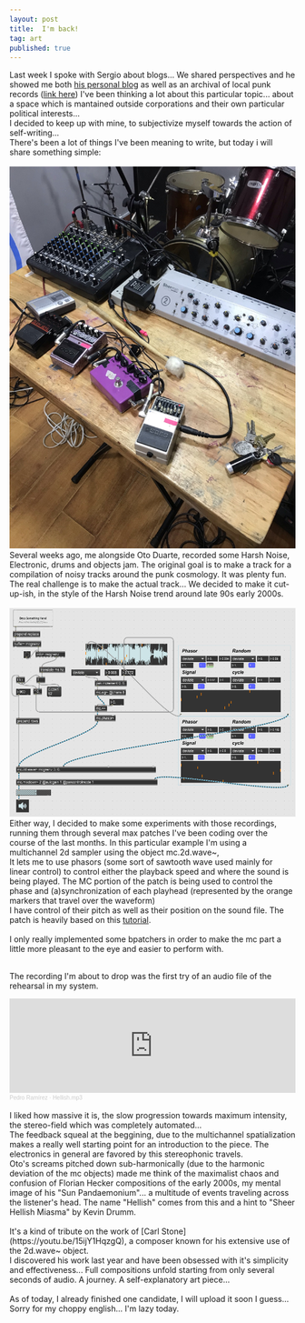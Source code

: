 ```yaml
---
layout: post
title:  I'm back!
tag: art
published: true 
---
```


Last week I spoke with Sergio about blogs... We shared perspectives and he showed me both [his personal blog](https://drumsoverbogota.com/) as well as an archival of local punk records ([link here](https://elmuladar.com/))
I've been thinking a lot about this particular topic... about a space which is mantained outside corporations and their own particular political interests...
<br>
I decided to keep up with mine, to subjectivize myself towards the action of self-writing... 
<br>
There's been a lot of things I've been meaning to write, but today i will share something simple:
<br>
<br>
![day](/images/noisoto_1.jpeg)
<br>
Several weeks ago, me alongside Oto Duarte, recorded some Harsh Noise, Electronic, drums and objects jam. The original goal is to make a track for a compilation of noisy tracks around the punk cosmology.
It was plenty fun. The real challenge is to make the actual track... We decided to make it cut-up-ish, in the style of the Harsh Noise trend around late 90s early 2000s.
<br>
<br>
![apc_max_1.gif](/images/apc_max_1.gif)
Either way, I decided to make some experiments with those recordings, running them through several max patches I've been coding over the course of the last months. In this particular example I'm using a multichannel 2d sampler using the object mc.2d.wave~, 
<br>
It lets me to use phasors (some sort of sawtooth wave used mainly for linear control) to control either the playback speed and where the sound is being played. The MC portion of the patch is being used to control the phase and (a)synchronization of each playhead (represented by the orange markers that travel over the waveform)
<br>
I have control of their pitch as well as their position on the sound file.
The patch is heavily based on this [tutorial](https://youtu.be/0dAQ524sXsU).
<br>
<br>
I only really implemented some bpatchers in order to make the mc part a little more pleasant to the eye and easier to perform with.
<br>
<br>

The recording I'm about to drop was the first try of an audio file of the rehearsal in my system. 

<iframe width="100%" height="166" scrolling="no" frameborder="no" allow="autoplay" src="https://w.soundcloud.com/player/?url=https%3A//api.soundcloud.com/tracks/982952143%3Fsecret_token%3Ds-FZzAhJdtmRY&color=%23ff5500&auto_play=false&hide_related=false&show_comments=true&show_user=true&show_reposts=false&show_teaser=true"></iframe><div style="font-size: 10px; color: #cccccc;line-break: anywhere;word-break: normal;overflow: hidden;white-space: nowrap;text-overflow: ellipsis; font-family: Interstate,Lucida Grande,Lucida Sans Unicode,Lucida Sans,Garuda,Verdana,Tahoma,sans-serif;font-weight: 100;"><a href="https://soundcloud.com/pedro-ram-rez" title="Pedro Ramírez" target="_blank" style="color: #cccccc; text-decoration: none;">Pedro Ramírez</a> · <a href="https://soundcloud.com/pedro-ram-rez/hellishmp3/s-FZzAhJdtmRY" title="Hellish.mp3" target="_blank" style="color: #cccccc; text-decoration: none;">Hellish.mp3</a></div>
<br>
I liked how massive it is, the slow progression towards maximum intensity, the stereo-field which was completely automated...
<br>
The feedback squeal at the beggining, due to the multichannel spatialization makes a really well starting point for an introduction to the piece. The electronics in general are favored by this stereophonic travels.
<br>
Oto's screams pitched down sub-harmonically (due to the harmonic deviation of the mc objects) made me think of the maximalist chaos and confusion of Florian Hecker compositions of the early 2000s, my mental image of his "Sun Pandaemonium"... a multitude of events traveling across the listener's head. The name "Hellish" comes from this and a hint to "Sheer Hellish Miasma" by Kevin Drumm.
<br>
<br>
It's a kind of tribute on the work of [Carl Stone](https://youtu.be/15ijY1HqzgQ), a composer known for his extensive use of the 2d.wave~ object. 
<br>
I discovered his work last year and have been obsessed with it's simplicity and effectiveness... Full compositions unfold starting from only several seconds of audio. A journey. A self-explanatory art piece... 
<br>

<br>
As of today, I already finished one candidate, I will upload it soon I guess... 
<br>
Sorry for my choppy english... I'm lazy today.
